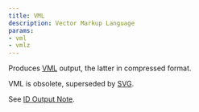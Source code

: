 ```yaml
---
title: VML
description: Vector Markup Language
params:
- vml
- vmlz
---
```

Produces [VML](http://www.w3.org/TR/NOTE-VML) output,
the latter in compressed format.

VML is obsolete, superseded by [SVG](/docs/outputs/svg/).

See [ID Output Note](/docs/outputs/#ID).
